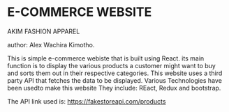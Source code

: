 # E-COMMERCE WEBSITE 

AKIM FASHION APPAREL

author: Alex Wachira Kimotho.

This is  simple e-commerce webiste that is built using React. its main function is to display the various products a customer might want to buy and sorts them out in their respective categories. This website uses a third party API that fetches the data to be displayed. Various Technologies have been usedto make this website They include: REact, Redux and bootstrap.

The API link used is: https://fakestoreapi.com/products




